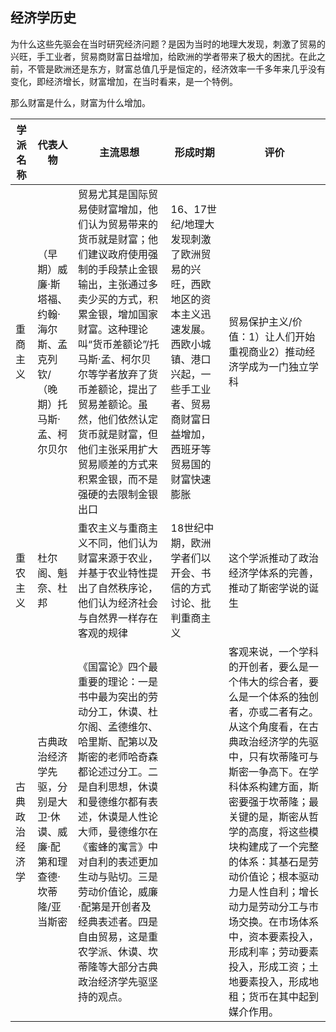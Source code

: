 



## 经济学历史









为什么这些先驱会在当时研究经济问题？是因为当时的地理大发现，刺激了贸易的兴旺，手工业者，贸易商财富日益增加，给欧洲的学者带来了极大的困扰。在此之前，不管是欧洲还是东方，财富总值几乎是恒定的，经济效率一千多年来几乎没有变化，即经济增长，财富增加，在当时看来，是一个特例。

那么财富是什么，财富为什么增加。



| 学派名称       | 代表人物                                                     | 主流思想                                                     | 形成时期                                                     | 评价                                                         |
| -------------- | ------------------------------------------------------------ | ------------------------------------------------------------ | ------------------------------------------------------------ | ------------------------------------------------------------ |
| 重商主义       | （早期）威廉·斯塔福、约翰·海尔斯、孟克列钦/（晚期）托马斯·孟、柯尔贝尔 | 贸易尤其是国际贸易使财富增加，他们认为贸易带来的货币就是财富；他们建议政府使用强制的手段禁止金银输出，主张通过多卖少买的方式，积累金银，增加国家财富。这种理论叫“货币差额论”/托马斯·孟、柯尔贝尔等学者放弃了货币差额论，提出了贸易差额论。虽然，他们依然认定货币就是财富，但他们主张采用扩大贸易顺差的方式来积累金银，而不是强硬的去限制金银出口 | 16、17世纪/地理大发现刺激了欧洲贸易的兴旺，西欧地区的资本主义迅速发展。西欧小城镇、港口兴起，一些手工业者、贸易商财富日益增加，西班牙等贸易国的财富快速膨胀 | 贸易保护主义/价值：1）让人们开始重视商业2）推动经济学成为一门独立学科 |
| 重农主义       | 杜尔阁、魁奈、杜邦                                           | 重农主义与重商主义不同，他们认为财富来源于农业，并基于农业特性提出了自然秩序论，他们认为经济社会与自然界一样存在客观的规律 | 18世纪中期，欧洲学者们以开会、书信的方式讨论、批判重商主义   | 这个学派推动了政治经济学体系的完善，推动了斯密学说的诞生     |
| 古典政治经济学 | 古典政治经济学先驱，分别是大卫·休谟、威廉·配第和理查德·坎蒂隆/亚当斯密 | 《国富论》四个最重要的理论：一是书中最为突出的劳动分工，休谟、杜尔阁、孟德维尔、哈里斯、配第以及斯密的老师哈奇森都论述过分工。二是自利思想，休谟和曼德维尔都有表述，休谟是人性论大师，曼德维尔在《蜜蜂的寓言》中对自利的表述更加生动与贴切。三是劳动价值论，威廉·配第是开创者及经典表述者。四是自由贸易，这是重农学派、休谟、坎蒂隆等大部分古典政治经济学先驱坚持的观点。 |                                                              | 客观来说，一个学科的开创者，要么是一个伟大的综合者，要么是一个体系的独创者，亦或二者有之。从这个角度看，在古典政治经济学的先驱中，只有坎蒂隆可与斯密一争高下。在学科体系构建方面，斯密要强于坎蒂隆；最关键的是，斯密从哲学的高度，将这些模块构建成了一个完整的体系：其基石是劳动价值论；根本驱动力是人性自利；增长动力是劳动分工与市场交换。在市场体系中，资本要素投入，形成利率；劳动要素投入，形成工资；土地要素投入，形成地租；货币在其中起到媒介作用。 |


